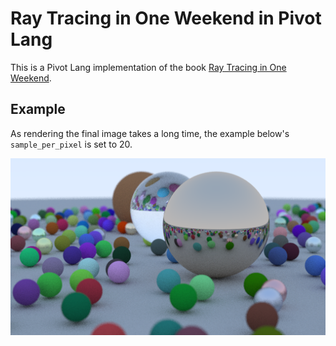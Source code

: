 # Ray Tracing in One Weekend in Pivot Lang

This is a Pivot Lang implementation of the book [Ray Tracing in One Weekend](https://raytracing.github.io/books/RayTracingInOneWeekend.html).

## Example

As rendering the final image takes a long time, the example
below's `sample_per_pixel` is set to 20.

![Example](20.png)